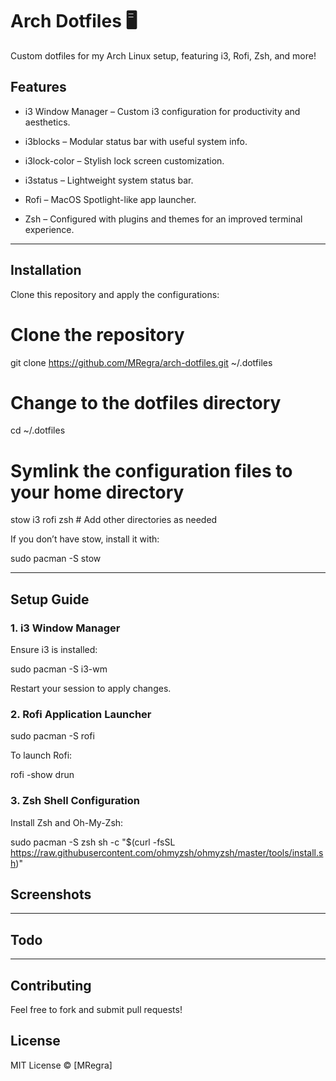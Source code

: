 # Arch Dotfiles 🖥️

Custom dotfiles for my Arch Linux setup, featuring i3, Rofi, Zsh, and more!

## Features

* i3 Window Manager – Custom i3 configuration for productivity and aesthetics.

* i3blocks – Modular status bar with useful system info.

* i3lock-color – Stylish lock screen customization.

* i3status – Lightweight system status bar.

* Rofi – MacOS Spotlight-like app launcher.

* Zsh – Configured with plugins and themes for an improved terminal experience.

---

## Installation

Clone this repository and apply the configurations:

  # Clone the repository
  git clone https://github.com/MRegra/arch-dotfiles.git ~/.dotfiles

  # Change to the dotfiles directory
  cd ~/.dotfiles

  # Symlink the configuration files to your home directory
  stow i3 rofi zsh # Add other directories as needed

If you don’t have stow, install it with:

  sudo pacman -S stow

---

## Setup Guide

### 1. i3 Window Manager

Ensure i3 is installed:

  sudo pacman -S i3-wm

Restart your session to apply changes.

### 2. Rofi Application Launcher

  sudo pacman -S rofi

To launch Rofi:

  rofi -show drun

### 3. Zsh Shell Configuration

Install Zsh and Oh-My-Zsh:

  sudo pacman -S zsh
  sh -c "$(curl -fsSL https://raw.githubusercontent.com/ohmyzsh/ohmyzsh/master/tools/install.sh)"

## Screenshots

---

## Todo

---

## Contributing

Feel free to fork and submit pull requests!

## License

MIT License © [MRegra]
